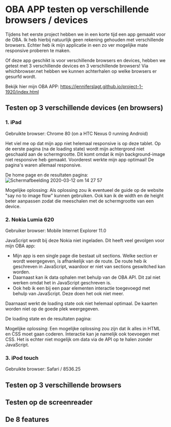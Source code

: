 # OBA APP testen op verschillende browsers / devices
Tijdens het eerste project hebben we in een korte tijd een app gemaakt voor de OBA. Ik heb hierbij natuurlijk geen rekening gehouden met verschillende browsers. Echter heb ik mijn applicatie in een zo ver mogelijke mate responsive proberen te maken. 

Of deze app geschikt is voor verschillende browsers en devices, hebben we getest met 3 verschillende devices en 3 verschillende browsers! Via whichbrowser.net hebben we kunnen achterhalen op welke browsers er gesurfd wordt.

Bekijk hier mijn OBA APP:
https://jenniferslagt.github.io/project-1-1920/index.html


## Testen op 3 verschillende devices (en browsers)
### 1. iPad 
Gebruikte browser: Chrome 80 (on a HTC Nexus 0 running Android)
<br>

Het viel me op dat mijn app niet helemaal responsive is op deze tablet. Op de eerste pagina (na de loading state) wordt mijn achtergrond niet geschaald aan de schermgrootte. Dit komt omdat ik mijn background-image niet responsive heb gemaakt. 
Voorderest werkte mijn app optimaal! De pagina's waren allemaal responsive.

De home page en de resultaten pagina: 
![Schermafbeelding 2020-03-12 om 14 27 57](https://user-images.githubusercontent.com/45489420/76526383-ba6add80-646d-11ea-8819-e9e3738b8cf0.png)

Mogelijke oplossing:
Als oplossing zou ik eventueel de guide op de website "say no to image flow" kunnen gebruiken. Ook kan ik de width en de height beter aanpassen zodat die meeschalen met de schermgrootte van een device.

### 2. Nokia Lumia 620
Gebruiker browser: Mobile Internet Explorer 11.0 
<br>

JavaScript wordt bij deze Nokia niet ingeladen. Dit heeft veel gevolgen voor mijn OBA app:
* Mijn app is een single page die bestaat uit sections. Welke section er wordt weergegeven, is afhankelijk van de route. De route heb ik geschreven in JavaScript, waardoor er niet van sections geswitched kan worden.
* Daarnaast kan ik data ophalen met behulp van de OBA API. Dit zal niet werken omdat het in JavaScript geschreven is.
* Ook heb ik een bij een paar elementen interactie toegevoegd met behulp van JavaScript. Deze doen het ook niet meer.

Daarnaast werkt de loading state ook niet helemaal optimaal. De kaarten worden niet op de goede plek weergegeven.

De loading state en de resultaten pagina:


Mogelijke oplossing: 
Een mogelijke oplossing zou zijn dat ik alles in HTML en CSS moet gaan coderen. Interactie kan je namelijk ook toevoegen met CSS. Het is echter niet mogelijk om data via de API op te halen zonder JavaScript.




### 3. iPod touch
Gebruikte browser: Safari / 8536.25
<br>



## Testen op 3 verschillende browsers


## Testen op de screenreader


## De 8 features
